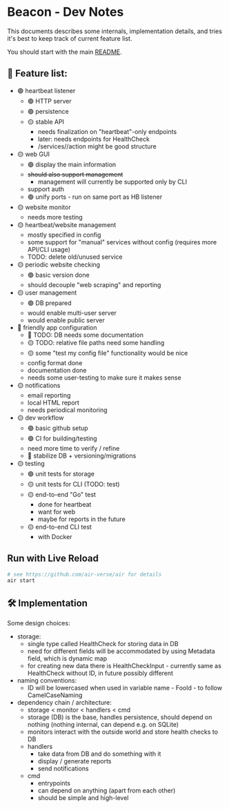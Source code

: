 # Beacon - Dev Notes

This documents describes some internals, implementation details, and tries it's best to keep track of current feature list.

You should start with the main [README](README.md).

## 🚧 Feature list:
- 🟢 heartbeat listener
  - 🟢 HTTP server
  - 🟢 persistence
  - 🟡 stable API
    - needs finalization on "heartbeat"-only endpoints
    - later: needs endpoints for HealthCheck
    - /services/<id>/action might be good structure
- 🟡 web GUI
  - 🟢 display the main information
  - ~~should also support management~~
    - management will currently be supported only by CLI
  - support auth
  - 🟢 unify ports - run on same port as HB listener
- 🟡 website monitor
  - needs more testing
- 🟡 heartbeat/website management
  - mostly specified in config
  - some support for "manual" services without config (requires more API/CLI usage)
  - TODO: delete old/unused service
- 🟡 periodic website checking
  - 🟢 basic version done
  - should decouple "web scraping" and reporting
- 🟡 user management
  - 🟢 DB prepared
  - would enable multi-user server
  - would enable public server
- 🔴 friendly app configuration
  - 🔴 TODO: DB needs some documentation
  - 🟡 TODO: relative file paths need some handling
  - 🟡 some "test my config file" functionality would be nice
  - config format done
  - documentation done
  - needs some user-testing to make sure it makes sense
- 🟡 notifications
  - email reporting
  - local HTML report
  - needs periodical monitoring
- 🟡 dev workflow
  - 🟢 basic github setup
  - 🟢 CI for building/testing 
  - need more time to verify / refine
  - 🔴 stabilize DB + versioning/migrations
- 🟡 testing
  - 🟢 unit tests for storage
  - 🟡 unit tests for CLI (TODO: test)
  - 🟡 end-to-end "Go" test
    - done for heartbeat
    - want for web
    - maybe for reports in the future
  - 🟡 end-to-end CLI test
    - with Docker



## Run with Live Reload

```sh
# see https://github.com/air-verse/air for details
air start
```


## 🛠️ Implementation

Some design choices:
- storage:
    - single type called HealthCheck for storing data in DB
    - need for different fields will be accommodated by using Metadata field, which is dynamic map
    - for creating new data there is HealthCheckInput - currently same as HealthCheck without ID, in future possibly different
- naming conventions:
    - ID will be lowercased when used in variable name - FooId - to follow CamelCaseNaming
- dependency chain / architecture:
    - storage < monitor < handlers < cmd
    - storage (DB) is the base, handles persistence, should depend on nothing (nothing internal, can depend e.g. on SQLite)
    - monitors interact with the outside world and store health checks to DB
    - handlers
      - take data from DB and do something with it
      - display / generate reports
      - send notifications
    - cmd
      - entrypoints
      - can depend on anything (apart from each other)
      - should be simple and high-level
